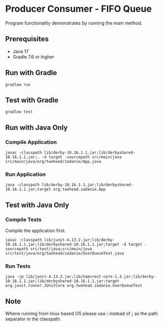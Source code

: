 # Producer Consumer - FIFO Queue

Program functionality demonstrates by running the main method.

## Prerequisites

* Java 17
* Gradle 7.6 or higher

## Run with Gradle

```
gradlew run
```

## Test with Gradle

```
gradlew test
```

## Run with Java Only

### Compile Application

```
javac -classpath lib/derby-10.16.1.1.jar;lib/derbyshared-10.16.1.1.jar;. -d target -sourcepath src/main/java src/main/java/org/twohead/zadanie/App.java
```

### Run Application

```
java -classpath lib/derby-10.16.1.1.jar;lib/derbyshared-10.16.1.1.jar;target org.twohead.zadanie.App
```

## Test with Java Only

### Compile Tests

Compile the application first.

```
javac -classpath lib/junit-4.13.2.jar;lib/derby-10.16.1.1.jar;lib/derbyshared-10.16.1.1.jar;target -d target -sourcepath src/test/java;src/main/java src/test/java/org/twohead/zadanie/UserQueueTest.java
```

### Run Tests

```
java -cp lib/junit-4.13.2.jar;lib/hamcrest-core-1.3.jar;lib/derby-10.16.1.1.jar;lib/derbyshared-10.16.1.1.jar;target org.junit.runner.JUnitCore org.twohead.zadanie.UserQueueTest
```


## Note

Whene running from linux based OS please use <b>:</b> instead of <b>;</b> as the path separator in the classpath.